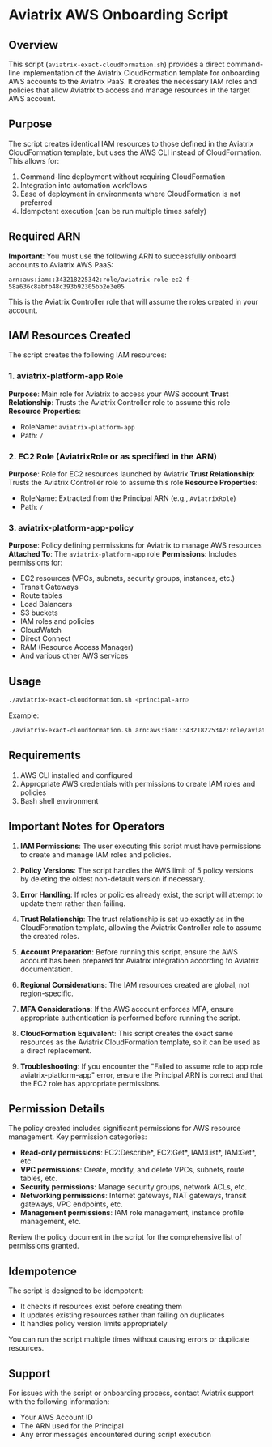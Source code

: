# Aviatrix AWS Onboarding Script 

## Overview

This script (`aviatrix-exact-cloudformation.sh`) provides a direct command-line implementation of the Aviatrix CloudFormation template for onboarding AWS accounts to the Aviatrix PaaS. It creates the necessary IAM roles and policies that allow Aviatrix to access and manage resources in the target AWS account.

## Purpose

The script creates identical IAM resources to those defined in the Aviatrix CloudFormation template, but uses the AWS CLI instead of CloudFormation. This allows for:

1. Command-line deployment without requiring CloudFormation
2. Integration into automation workflows
3. Ease of deployment in environments where CloudFormation is not preferred
4. Idempotent execution (can be run multiple times safely)

## Required ARN

**Important**: You must use the following ARN to successfully onboard accounts to Aviatrix AWS PaaS:

```
arn:aws:iam::343218225342:role/aviatrix-role-ec2-f-58a636c8abfb48c393b92305bb2e3e05
```

This is the Aviatrix Controller role that will assume the roles created in your account.

## IAM Resources Created

The script creates the following IAM resources:

### 1. aviatrix-platform-app Role

**Purpose**: Main role for Aviatrix to access your AWS account
**Trust Relationship**: Trusts the Aviatrix Controller role to assume this role
**Resource Properties**:
- RoleName: `aviatrix-platform-app`
- Path: `/`

### 2. EC2 Role (AviatrixRole or as specified in the ARN)

**Purpose**: Role for EC2 resources launched by Aviatrix
**Trust Relationship**: Trusts the Aviatrix Controller role to assume this role
**Resource Properties**:
- RoleName: Extracted from the Principal ARN (e.g., `AviatrixRole`)
- Path: `/`

### 3. aviatrix-platform-app-policy

**Purpose**: Policy defining permissions for Aviatrix to manage AWS resources
**Attached To**: The `aviatrix-platform-app` role
**Permissions**: Includes permissions for:
- EC2 resources (VPCs, subnets, security groups, instances, etc.)
- Transit Gateways
- Route tables
- Load Balancers
- S3 buckets
- IAM roles and policies
- CloudWatch
- Direct Connect
- RAM (Resource Access Manager)
- And various other AWS services

## Usage

```bash
./aviatrix-exact-cloudformation.sh <principal-arn>
```

Example:
```bash
./aviatrix-exact-cloudformation.sh arn:aws:iam::343218225342:role/aviatrix-role-ec2-f-58a636c8abfb48c393b92305bb2e3e05
```

## Requirements

1. AWS CLI installed and configured
2. Appropriate AWS credentials with permissions to create IAM roles and policies
3. Bash shell environment

## Important Notes for Operators

1. **IAM Permissions**: The user executing this script must have permissions to create and manage IAM roles and policies.

2. **Policy Versions**: The script handles the AWS limit of 5 policy versions by deleting the oldest non-default version if necessary.

3. **Error Handling**: If roles or policies already exist, the script will attempt to update them rather than failing.

4. **Trust Relationship**: The trust relationship is set up exactly as in the CloudFormation template, allowing the Aviatrix Controller role to assume the created roles.

5. **Account Preparation**: Before running this script, ensure the AWS account has been prepared for Aviatrix integration according to Aviatrix documentation.

6. **Regional Considerations**: The IAM resources created are global, not region-specific.

7. **MFA Considerations**: If the AWS account enforces MFA, ensure appropriate authentication is performed before running the script.

8. **CloudFormation Equivalent**: This script creates the exact same resources as the Aviatrix CloudFormation template, so it can be used as a direct replacement.

9. **Troubleshooting**: If you encounter the "Failed to assume role to app role aviatrix-platform-app" error, ensure the Principal ARN is correct and that the EC2 role has appropriate permissions.

## Permission Details

The policy created includes significant permissions for AWS resource management. Key permission categories:

- **Read-only permissions**: EC2:Describe*, EC2:Get*, IAM:List*, IAM:Get*, etc.
- **VPC permissions**: Create, modify, and delete VPCs, subnets, route tables, etc.
- **Security permissions**: Manage security groups, network ACLs, etc.
- **Networking permissions**: Internet gateways, NAT gateways, transit gateways, VPC endpoints, etc.
- **Management permissions**: IAM role management, instance profile management, etc.

Review the policy document in the script for the comprehensive list of permissions granted.

## Idempotence

The script is designed to be idempotent:
- It checks if resources exist before creating them
- It updates existing resources rather than failing on duplicates
- It handles policy version limits appropriately

You can run the script multiple times without causing errors or duplicate resources.

## Support

For issues with the script or onboarding process, contact Aviatrix support with the following information:
- Your AWS Account ID
- The ARN used for the Principal
- Any error messages encountered during script execution
